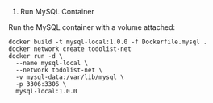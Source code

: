 1. Run MySQL Container
   
Run the MySQL container with a volume attached:
```
docker build -t mysql-local:1.0.0 -f Dockerfile.mysql .
docker network create todolist-net
docker run -d \
  --name mysql-local \
  --network todolist-net \
  -v mysql-data:/var/lib/mysql \
  -p 3306:3306 \
  mysql-local:1.0.0

```
